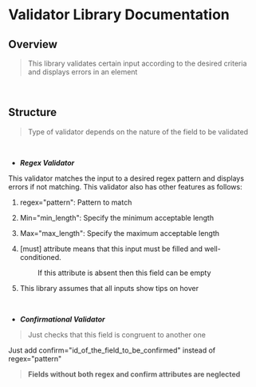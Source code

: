 Validator Library Documentation
================================

Overview
---------
> This library validates certain input according to the desired criteria and displays errors in an element

<br>

Structure
---------
> Type of validator depends on the nature of the field to be validated

<br>

* ***Regex Validator***

This validator matches the input to a desired regex pattern and displays errors if not matching. This validator also has other features as follows:

1. regex="pattern": Pattern to match

2. Min="min_length": Specify the minimum acceptable length

3. Max="max_length": Specify the maximum acceptable length

4. [must] attribute means that this input must be filled and well-conditioned. 

&nbsp;&nbsp;&nbsp;&nbsp;&nbsp;&nbsp;&nbsp;&nbsp;&nbsp;&nbsp;&nbsp;&nbsp;&nbsp;&nbsp;&nbsp;If this attribute is absent then this field can be empty

5. This library assumes that all inputs show tips on hover

<br>

* ***Confirmational Validator***
> Just checks that this field is congruent to another one

Just add confirm="id_of_the_field_to_be_confirmed"
instead of regex="pattern"

> **Fields without both regex and confirm attributes are neglected**
